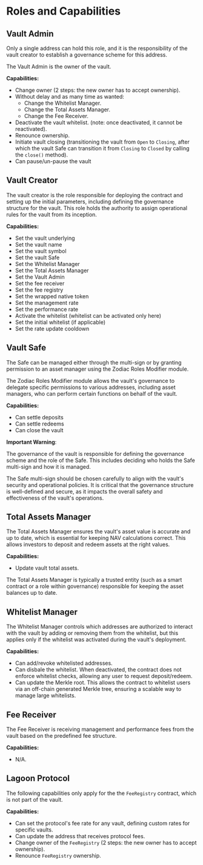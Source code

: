 # Roles and Capabilities

## Vault Admin <a href="#owner" id="owner"></a>

Only a single address can hold this role, and it is the responsibility of the vault creator to establish a governance scheme for this address.

The Vault Admin is the owner of the vault.

**Capabilities:**

* Change owner (2 steps: the new owner has to accept ownership).
* Without delay and as many time as wanted:
  * Change the Whitelist Manager.
  * Change the Total Assets Manager.
  * Change the Fee Receiver.
* Deactivate the vault whitelist. (note: once deactivated, it cannot be reactivated).
* Renounce ownership.
* Initiate vault closing (transitioning the vault from `Open` to `Closing`, after which the vault Safe can transition it from `Closing` to `Closed` by calling the `close()` method).
* Can pause/un-pause the vault

## Vault Creator

The vault creator is the role responsible for deploying the contract and setting up the initial parameters, including defining the governance structure for the vault. This role holds the authority to assign operational rules for the vault from its inception.

**Capabilities:**

* Set the vault underlying
* Set the vault name
* Set the vault symbol
* Set the vault Safe
* Set the Whitelist Manager
* Set the Total Assets Manager
* Set the Vault Admin
* Set the fee receiver
* Set the fee registry
* Set the wrapped native token
* Set the management rate
* Set the performance rate
* Activate the whitelist (whitelist can be activated only here)
* Set the initial whitelist (if applicable)
* Set the rate update cooldown

## Vault Safe

The Safe can be managed either through the multi-sign or by granting permission to an asset manager using the Zodiac Roles Modifier module.

The Zodiac Roles Modifier module allows the vault's governance to delegate specific permissions to various addresses, including asset managers, who can perform certain functions on behalf of the vault.

**Capabilities:**

* Can settle deposits
* Can settle redeems
* Can close the vault

**Important Warning**:

The governance of the vault is responsible for defining the governance scheme and the role of the Safe. This includes deciding who holds the Safe multi-sign and how it is managed.

&#x20;The Safe multi-sign should be chosen carefully to align with the vault's security and operational policies. It is critical that the governance structure is well-defined and secure, as it impacts the overall safety and effectiveness of the vault's operations.

## Total Assets Manager

The Total Assets Manager ensures the vault's asset value is accurate and up to date, which is essential for keeping NAV calculations correct. This allows investors to deposit and redeem assets at the right values.

**Capabilities:**

* Update vault total assets.&#x20;

The Total Assets Manager is typically a trusted entity (such as a smart contract or a role within governance) responsible for keeping the asset balances up to date.

## Whitelist Manager

The Whitelist Manager controls which addresses are authorized to interact with the vault by adding or removing them from the whitelist, but this applies only if the whitelist was activated during the vault's deployment.

**Capabilities:**

* Can add/revoke whitelisted addresses.
* Can disbale the whitelist. When deactivated, the contract does not enforce whitelist checks, allowing any user to request deposit/redeem.
* Can update the Merkle root. This allows the contract to whitelist users via an off-chain generated Merkle tree, ensuring a scalable way to manage large whitelists.

## Fee Receiver

The Fee Receiver is receiving management and performance fees from the vault based on the predefined fee structure.

**Capabilities:**

* N/A.

## Lagoon Protocol

The following capabilities only apply for the the `FeeRegistry` contract, which is not part of the vault.

**Capabilities:**

* Can set the protocol's fee rate for any vault, defining custom rates for specific vaults.
* Can update the address that receives protocol fees.
* Change owner of the `FeeRegistry` (2 steps: the new owner has to accept ownership).
* Renounce `FeeRegistry` ownership.
